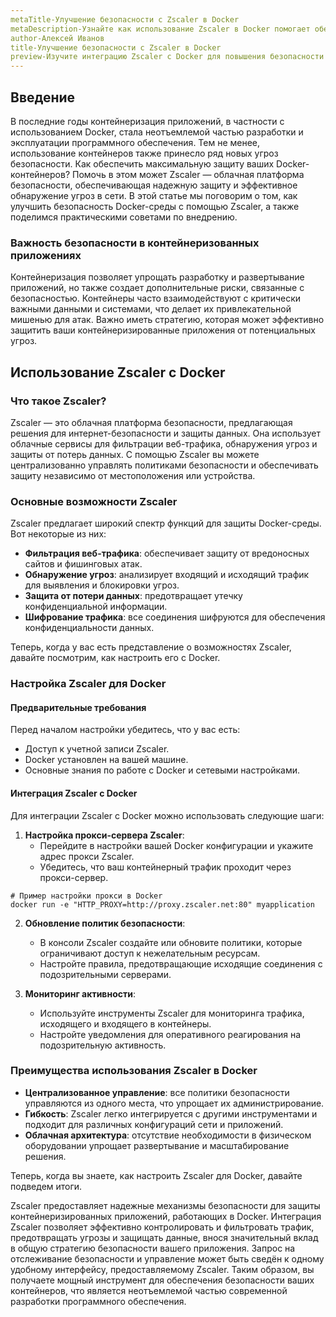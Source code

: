 ```yaml
---
metaTitle-Улучшение безопасности с Zscaler в Docker
metaDescription-Узнайте как использование Zscaler в Docker помогает обеспечить безопасность приложений и предотвратить угрозы. Изучите особенности интеграции и применения
author-Алексей Иванов
title-Улучшение безопасности с Zscaler в Docker
preview-Изучите интеграцию Zscaler с Docker для повышения безопасности ваших приложений. Подробности установки и настройки помогут вам обеспечить защиту вашего контейнеризованного окружения
---
```


## Введение

В последние годы контейнеризация приложений, в частности с использованием Docker, стала неотъемлемой частью разработки и эксплуатации программного обеспечения. Тем не менее, использование контейнеров также принесло ряд новых угроз безопасности. Как обеспечить максимальную защиту ваших Docker-контейнеров? Помочь в этом может Zscaler — облачная платформа безопасности, обеспечивающая надежную защиту и эффективное обнаружение угроз в сети. В этой статье мы поговорим о том, как улучшить безопасность Docker-среды с помощью Zscaler, а также поделимся практическими советами по внедрению.

### Важность безопасности в контейнеризованных приложениях

Контейнеризация позволяет упрощать разработку и развертывание приложений, но также создает дополнительные риски, связанные с безопасностью. Контейнеры часто взаимодействуют с критически важными данными и системами, что делает их привлекательной мишенью для атак. Важно иметь стратегию, которая может эффективно защитить ваши контейнеризированные приложения от потенциальных угроз.

## Использование Zscaler с Docker

### Что такое Zscaler?

Zscaler — это облачная платформа безопасности, предлагающая решения для интернет-безопасности и защиты данных. Она использует облачные сервисы для фильтрации веб-трафика, обнаружения угроз и защиты от потерь данных. С помощью Zscaler вы можете централизованно управлять политиками безопасности и обеспечивать защиту независимо от местоположения или устройства.

### Основные возможности Zscaler

Zscaler предлагает широкий спектр функций для защиты Docker-среды. Вот некоторые из них:

- **Фильтрация веб-трафика**: обеспечивает защиту от вредоносных сайтов и фишинговых атак.
- **Обнаружение угроз**: анализирует входящий и исходящий трафик для выявления и блокировки угроз.
- **Защита от потери данных**: предотвращает утечку конфиденциальной информации.
- **Шифрование трафика**: все соединения шифруются для обеспечения конфиденциальности данных.

Теперь, когда у вас есть представление о возможностях Zscaler, давайте посмотрим, как настроить его с Docker.

### Настройка Zscaler для Docker

#### Предварительные требования

Перед началом настройки убедитесь, что у вас есть:

- Доступ к учетной записи Zscaler.
- Docker установлен на вашей машине.
- Основные знания по работе с Docker и сетевыми настройками.

#### Интеграция Zscaler с Docker

Для интеграции Zscaler с Docker можно использовать следующие шаги:

1. **Настройка прокси-сервера Zscaler**:
   - Перейдите в настройки вашей Docker конфигурации и укажите адрес прокси Zscaler.
   - Убедитесь, что ваш контейнерный трафик проходит через прокси-сервер.

```shell
# Пример настройки прокси в Docker
docker run -e "HTTP_PROXY=http://proxy.zscaler.net:80" myapplication
```

2. **Обновление политик безопасности**:
   - В консоли Zscaler создайте или обновите политики, которые ограничивают доступ к нежелательным ресурсам.
   - Настройте правила, предотвращающие исходящие соединения с подозрительными серверами.

3. **Мониторинг активности**:
   - Используйте инструменты Zscaler для мониторинга трафика, исходящего и входящего в контейнеры.
   - Настройте уведомления для оперативного реагирования на подозрительную активность.

### Преимущества использования Zscaler в Docker

- **Централизованное управление**: все политики безопасности управляются из одного места, что упрощает их администрирование.
- **Гибкость**: Zscaler легко интегрируется с другими инструментами и подходит для различных конфигураций сети и приложений.
- **Облачная архитектура**: отсутствие необходимости в физическом оборудовании упрощает развертывание и масштабирование решения.

Теперь, когда вы знаете, как настроить Zscaler для Docker, давайте подведем итоги.

Zscaler предоставляет надежные механизмы безопасности для защиты контейнеризированных приложений, работающих в Docker. Интеграция Zscaler позволяет эффективно контролировать и фильтровать трафик, предотвращать угрозы и защищать данные, внося значительный вклад в общую стратегию безопасности вашего приложения. Запрос на отслеживание безопасности и управление может быть сведён к одному удобному интерфейсу, предоставляемому Zscaler. Таким образом, вы получаете мощный инструмент для обеспечения безопасности ваших контейнеров, что является неотъемлемой частью современной разработки программного обеспечения.